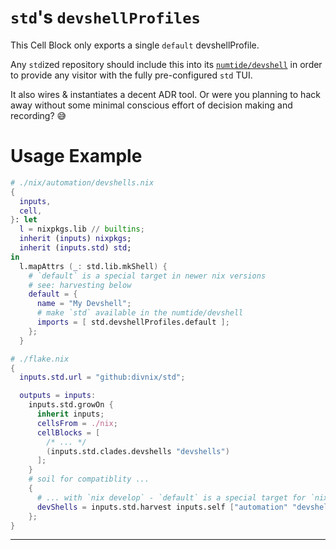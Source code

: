 # `std`'s `devshellProfiles`

This Cell Block only exports a single `default` devshellProfile.

Any `std`ized repository should include this into its [`numtide/devshell`][devshell]
in order to provide any visitor with the fully pre-configured `std` TUI.

It also wires & instantiates a decent ADR tool. Or were you planning to hack away
without some minimal conscious effort of decision making and recording? 😅

# Usage Example

```nix
# ./nix/automation/devshells.nix
{
  inputs,
  cell,
}: let
  l = nixpkgs.lib // builtins;
  inherit (inputs) nixpkgs;
  inherit (inputs.std) std;
in
  l.mapAttrs (_: std.lib.mkShell) {
    # `default` is a special target in newer nix versions
    # see: harvesting below
    default = {
      name = "My Devshell";
      # make `std` available in the numtide/devshell
      imports = [ std.devshellProfiles.default ];
    };
  }
```

```nix
# ./flake.nix
{
  inputs.std.url = "github:divnix/std";

  outputs = inputs:
    inputs.std.growOn {
      inherit inputs;
      cellsFrom = ./nix;
      cellBlocks = [
        /* ... */
        (inputs.std.clades.devshells "devshells")
      ];
    }
    # soil for compatiblity ...
    {
      # ... with `nix develop` - `default` is a special target for `nix develop`
      devShells = inputs.std.harvest inputs.self ["automation" "devshells"];
    };
}
```

---

[devshell]: https://github.com/numtide/devshell
